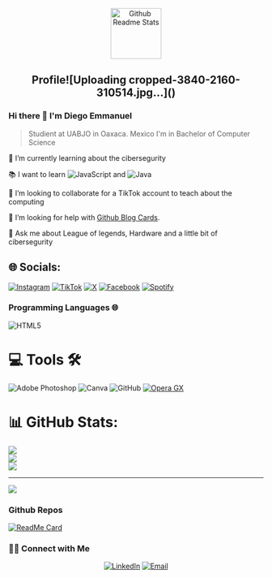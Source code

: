 <p align="center">
 <img width="100px" src="https://res.cloudinary.com/anuraghazra/image/upload/v1594908242/logo_ccswme.svg" align="center" alt="Github Readme Stats" />
 <h2 align="center">Profile![Uploading cropped-3840-2160-310514.jpg…]()
</h2>
</p>

### Hi there 👋 I'm Diego Emmanuel
> Studient at UABJO in Oaxaca. Mexico
> I'm in Bachelor of Computer Science

<div>
 <p>
 
 🌱 I’m currently learning about the cibersegurity
 
 :books: I want to learn ![JavaScript](https://img.shields.io/badge/javascript-%23323330.svg?style=for-the-badge&logo=javascript&logoColor=%23F7DF1E) and ![Java](https://img.shields.io/badge/java-%23ED8B00.svg?style=for-the-badge&logo=openjdk&logoColor=white)
 
 👯 I’m looking to collaborate for a TikTok account to teach about the computing
 
 🤔 I’m looking for help with [Github Blog Cards](https://github.com/Souravdey777/Github-Cards-External-Blogs).
 
 💬 Ask me about League of legends, Hardware and a little bit of cibersegurity
</p>
</div>

## 🌐 Socials:

[![Instagram](https://img.shields.io/badge/Instagram-%23E4405F.svg?logo=Instagram&logoColor=white)](https://instagram.com/diego_cisneros825) [![TikTok](https://img.shields.io/badge/TikTok-%23000000.svg?logo=TikTok&logoColor=white)](https://tiktok.com/@diegocisneros825) [![X](https://img.shields.io/badge/X-black.svg?logo=X&logoColor=white)](https://x.com/@Diego_Cisneros5)  [![Facebook](https://img.shields.io/badge/Facebook-%231877F2.svg?logo=Facebook&logoColor=white)](https://www.facebook.com/profile.php?id=100023572563536&mibextid=ZbWKwL) [![Spotify](https://img.shields.io/badge/Spotify-1ED760?logo=spotify&logoColor=white)](https://open.spotify.com/user/pwuzb9kpi350h16wd0h1lxndv?si=pkI3JFB3TLmiGtl5yCSVyA)

### Programming Languages 🌐

![HTML5](https://img.shields.io/badge/html5-%23E34F26.svg?style=for-the-badge&logo=html5&logoColor=white)

# 💻 Tools 🛠️
![Adobe Photoshop](https://img.shields.io/badge/adobe%20photoshop-%2331A8FF.svg?style=for-the-badge&logo=adobe%20photoshop&logoColor=white) ![Canva](https://img.shields.io/badge/Canva-%2300C4CC.svg?style=for-the-badge&logo=Canva&logoColor=white)  ![GitHub](https://img.shields.io/badge/github-%23121011.svg?style=for-the-badge&logo=github&logoColor=white) [![Opera GX](https://img.shields.io/badge/Opera%20GX-EE2950?logo=operagx&logoColor=fff)](#)

# 📊 GitHub Stats:
![](https://github-readme-stats.vercel.app/api?username=Ker825&theme=dark&hide_border=false&include_all_commits=false&count_private=false)<br/>
![](https://github-readme-streak-stats.herokuapp.com/?user=Ker825&theme=dark&hide_border=false)<br/>
![](https://github-readme-stats.vercel.app/api/top-langs/?username=Ker825&theme=dark&hide_border=false&include_all_commits=false&count_private=false&layout=compact)

---
[![](https://visitcount.itsvg.in/api?id=Ker825&icon=6&color=4)](https://visitcount.itsvg.in)


### Github Repos

[![ReadMe Card](https://github-readme-stats.vercel.app/api/pin/?username=ker825&repo=Homework&show_owner=true)](https://github.com/Ker825/Homework)

<h3> 🤝🏻 Connect with Me </h3>

<p align="center">
<a href="https://www.linkedin.com/in/diego-emmanuel-cisneros-rivera-670691327/" target="_blank"><img alt="LinkedIn" src="https://img.shields.io/badge/LinkedIn-@Diego Emmanuel Cisneros Rivera-red?style=flat&logo=linkedin"></a>
<a href="mailto:cisnerosriveradiegoemmanuel@gmail.com"><img alt="Email" src="https://img.shields.io/badge/Email-cisnerosriveradiegoemmanuel@gmail.com-red?style=flat&logo=gmail"></a>
</p>
